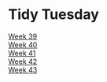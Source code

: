 # Tidy Tuesday
[Week 39](https://github.com/Lacapary/T_Tuesday/blob/master/week-39.md)
<br> [Week 40](https://github.com/Lacapary/T_Tuesday/blob/master/week-40.md)
<br> [Week 41](https://github.com/Lacapary/T_Tuesday/blob/master/week-41.md)
<br> [Week 42](https://github.com/Lacapary/T_Tuesday/blob/master/week-42.md)
<br> [Week 43](https://github.com/Lacapary/T_Tuesday/blob/master/week-43.md)
